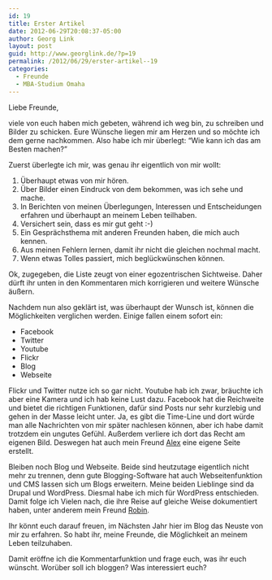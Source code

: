 ```yaml
---
id: 19
title: Erster Artikel
date: 2012-06-29T20:08:37-05:00
author: Georg Link
layout: post
guid: http://www.georglink.de/?p=19
permalink: /2012/06/29/erster-artikel--19
categories:
  - Freunde
  - MBA-Studium Omaha
---
```

Liebe Freunde,

viele von euch haben mich gebeten, während ich weg bin, zu schreiben und Bilder zu schicken. Eure Wünsche liegen mir am Herzen und so möchte ich dem gerne nachkommen. Also habe ich mir überlegt: &#8220;Wie kann ich das am Besten machen?&#8221;

Zuerst überlegte ich mir, was genau ihr eigentlich von mir wollt:

  1. Überhaupt etwas von mir hören.
  2. Über Bilder einen Eindruck von dem bekommen, was ich sehe und mache.
  3. In Berichten von meinen Überlegungen, Interessen und Entscheidungen erfahren und überhaupt an meinem Leben teilhaben.
  4. Versichert sein, dass es mir gut geht :-)
  5. Ein Gesprächsthema mit anderen Freunden haben, die mich auch kennen.
  6. Aus meinen Fehlern lernen, damit ihr nicht die gleichen nochmal macht.
  7. Wenn etwas Tolles passiert, mich beglückwünschen können.

Ok, zugegeben, die Liste zeugt von einer egozentrischen Sichtweise. Daher dürft ihr unten in den Kommentaren mich korrigieren und weitere Wünsche äußern.

Nachdem nun also geklärt ist, was überhaupt der Wunsch ist, können die Möglichkeiten verglichen werden. Einige fallen einem sofort ein:

  * Facebook
  * Twitter
  * Youtube
  * Flickr
  * Blog
  * Webseite

Flickr und Twitter nutze ich so gar nicht. Youtube hab ich zwar, bräuchte ich aber eine Kamera und ich hab keine Lust dazu. Facebook hat die Reichweite und bietet die richtigen Funktionen, dafür sind Posts nur sehr kurzlebig und gehen in der Masse leicht unter. Ja, es gibt die Time-Line und dort würde man alle Nachrichten von mir später nachlesen können, aber ich habe damit trotzdem ein ungutes Gefühl. Außerdem verliere ich dort das Recht am eigenen Bild. Deswegen hat auch mein Freund <a href="http://www.mikullacooperation.de" target="_blank">Alex</a> eine eigene Seite erstellt.

Bleiben noch Blog und Webseite. Beide sind heutzutage eigentlich nicht mehr zu trennen, denn gute Blogging-Software hat auch Webseitenfunktion und CMS lassen sich um Blogs erweitern. Meine beiden Lieblinge sind da Drupal und WordPress. Diesmal habe ich mich für WordPress entschieden. Damit folge ich Vielen nach, die ihre Reise auf gleiche Weise dokumentiert haben, unter anderem mein Freund <a href="http://www.reisender-robin.de" target="_blank">Robin</a>.

Ihr könnt euch darauf freuen, im Nächsten Jahr hier im Blog das Neuste von mir zu erfahren. So habt ihr, meine Freunde, die Möglichkeit an meinem Leben teilzuhaben.

Damit eröffne ich die Kommentarfunktion und frage euch, was ihr euch wünscht. Worüber soll ich bloggen? Was interessiert euch?